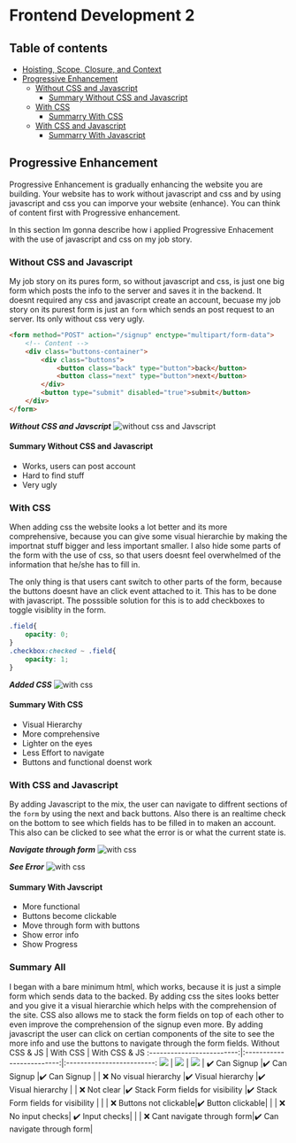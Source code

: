 # Frontend Development 2

## Table of contents
* [Hoisting, Scope, Closure, and Context](https://github.com/LaupWing/fe-assessment-2/wiki)
* [Progressive Enhancement](#progressive-enhancement)
    * [Without CSS and Javascript](#without-css-and-javascript)
        * [Summary Without CSS and Javascript](#summary-without-css-and-javascript)
    * [With CSS](#with-css)
        * [Summarry With CSS](#summary-with-css)
    * [With CSS and Javascript](#with-css-and-javascript)
        * [Summarry With Javascript](#summary-with-javascript)

## Progressive Enhancement
Progressive Enhancement is gradually enhancing the website you are building. Your website has to work without javascript and css and by using javascript and css you can imporve your website (enhance). You can think of content first with Progressive enhancement.

In this section Im gonna describe how i applied Progressive Enhacement with the use of javascript and css on my job story.

### Without CSS and Javascript
My job story on its pures form, so without javascript and css, is just one big form which posts the info to the server and saves it in the backend. It doesnt required any css and javascript create an account, becuase my job story on its purest form is just an `form`  which sends an post request to an server. Its only without css very ugly.


```html
<form method="POST" action="/signup" enctype="multipart/form-data">
    <!-- Content -->
    <div class="buttons-container">
        <div class="buttons">
            <button class="back" type="button">back</button>
            <button class="next" type="button">next</button>
        </div>
        <button type="submit" disabled="true">submit</button>
    </div>
</form>
```


**_Without CSS and Javscript_**
![without css and Javscript](https://github.com/LaupWing/fe-assessment-2/blob/master/docs/no_css_js.gif)

#### Summary Without CSS and Javascript
*   Works, users can post account
*   Hard to find stuff
*   Very ugly

### With CSS
When adding css the website looks a lot better and its more comprehensive, because you can give some visual hierarchie by making the importnat stuff bigger and less important smaller.
I also hide some parts of the form with the use of css, so that users doesnt feel overwhelmed of the information that he/she has to fill in.

The only thing is that users cant switch to other parts of the form, because the buttons doesnt have an click event attached to it. This has to be done with javascript. 
The posssible solution for this is to add checkboxes to toggle visiblity in the form.
```css
.field{
    opacity: 0;
}
.checkbox:checked ~ .field{
    opacity: 1;
}
``` 

**_Added CSS_**
![with css](https://github.com/LaupWing/fe-assessment-2/blob/master/docs/css_on.gif)

#### Summary With CSS
*   Visual Hierarchy
*   More comprehensive
*   Lighter on the eyes
*   Less Effort to navigate
*   Buttons and functional doenst work

### With CSS and Javascript
By adding Javascript to the mix, the user can navigate to diffrent sections of the `form` by using the next and back buttons. Also there is an realtime check on the bottom to see which fields has to be filled in to maken an account. This also can be clicked to see what the error is or what the current state is.  

**_Navigate through form_**
![with css](https://github.com/LaupWing/fe-assessment-2/blob/master/docs/navigate.gif)

**_See Error_**
![with css](https://github.com/LaupWing/Project-Tech/blob/master/READMEImages/signup_more_info.gif)

#### Summary With Javscript
*   More functional
*   Buttons become clickable
*   Move through form with buttons
*   Show error info
*   Show Progress

### Summary All
I began with a bare minimum html, which works, because it is  just a simple form which sends data to the backed. By adding css the sites looks better and you give it a visual hierarchie which helps with the comprehension of the site. CSS also allows me to stack the form fields on top of each other to even improve the comprehension of the signup even more. By adding javascript the user can click on certian components of the site to see the more info and use the buttons to navigate through the form fields. 
Without CSS & JS             |  With CSS               |  With CSS & JS
:-------------------------:|:-------------------------:|:-------------------------:
![](https://github.com/LaupWing/fe-assessment-2/blob/master/docs/no_css_js.gif)  |  ![](https://github.com/LaupWing/fe-assessment-2/blob/master/docs/css_on.gif) |  ![](https://github.com/LaupWing/fe-assessment-2/blob/master/docs/navigate.gif)
| ✔️ Can Signup |✔️ Can Signup |✔️ Can Signup |
| ❌ No visual hierarchy |✔️ Visual hierarchy |✔️ Visual hierarchy |
| ❌ Not clear |✔️ Stack Form fields for visibility |✔️ Stack Form fields for visibility |
|              | ❌ Buttons not clickable|✔️ Button clickable|
|              | ❌ No input checks| ✔️ Input checks|
|              | ❌ Cant navigate through form|✔️ Can navigate through form|
